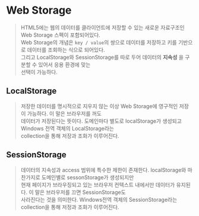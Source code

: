 # Web Storage
> HTML5에는 웹의 데이터를 클라이언트에 저장할 수 있는 새로운 자료구조인 Web Storage 스펙이 포함되어있다.  
> Web Storage의 개념은 `key / value`의 쌍으로 데이터를 저장하고 키를 기반으로 데이터를 조회하는 식으로 되어있다.  
> 그리고 LocalStorage와 SessionStorage를 따로 두어 데이터의 __지속성__ 을 구분할 수 있어서 응용 환경에 맞는  
> 선택이 가능하다. 

## LocalStorage
> 저장한 데이터를 명시적으로 지우지 않는 이상 Web Storage에 영구적인 저장이 가능하다. 이 말은 브라우저를 꺼도  
> 데이터가 저장된다는 뜻이다. 도메인마다 별도로 localStorage가 생성되고 Windows 전역 객체의 LocalStorage라는  
> collection을 통해 저장과 조화가 이루어진다.

## SessionStorage
> 데이터의 지속성과 access 범위에 특수한 제한이 존재한다. localStorage와 마찬가지로 도메인별로 sessonStorage가 생성되지만  
> 현재 페이지가 브라우징되고 있는 브라우저 컨텍스트 내에서만 데이터가 유지된다. 이 말은 브라우저를 끄면 SessionStorage도  
> 사라진다는 것을 의미한다. Windows전역 객체의 SessionStorage라는 collection을 통해 저정과 조화가 이루어진다. 
